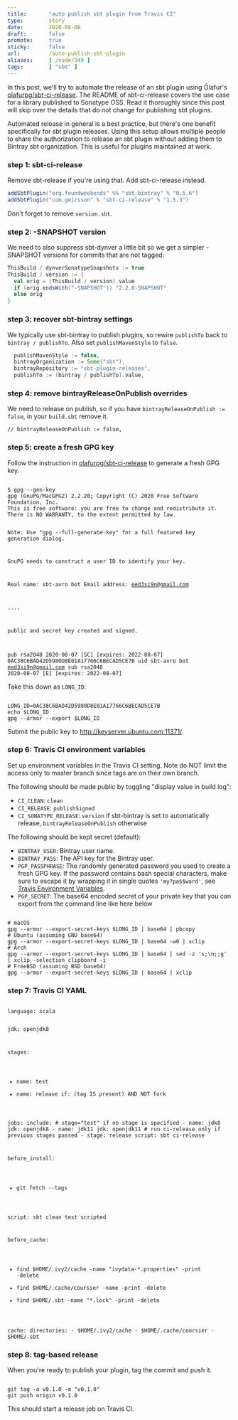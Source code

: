 ```yaml
---
title:       "auto publish sbt plugin from Travis CI"
type:        story
date:        2020-08-08
draft:       false
promote:     true
sticky:      false
url:         /auto-publish-sbt-plugin
aliases:     [ /node/349 ]
tags:        [ "sbt" ]
---
```


  [1]: https://github.com/olafurpg/sbt-ci-release

In this post, we'll try to automate the release of an sbt plugin using Ólafur's [olafurpg/sbt-ci-release][1]. The README of sbt-ci-release covers the use case for a library published to Sonatype OSS. Read it thoroughly since this post will skip over the details that do not change for publishing sbt plugins.

Automated release in general is a best practice, but there's one benefit specifically for sbt plugin releases. Using this setup allows multiple people to share the authorization to release an sbt plugin without adding them to Bintray sbt organization. This is useful for plugins maintained at work.

### step 1: sbt-ci-release

Remove sbt-release if you're using that. Add sbt-ci-release instead.

```scala
addSbtPlugin("org.foundweekends" %% "sbt-bintray" % "0.5.6")
addSbtPlugin("com.geirsson" % "sbt-ci-release" % "1.5.3")
```

Don't forget to remove `version.sbt`.

### step 2: -SNAPSHOT version

We need to also suppress sbt-dynver a little bit so we get a simpler -SNAPSHOT versions for commits that are not tagged:

```scala
ThisBuild / dynverSonatypeSnapshots := true
ThisBuild / version := {
  val orig = (ThisBuild / version).value
  if (orig.endsWith("-SNAPSHOT")) "2.2.0-SNAPSHOT"
  else orig
}
```

### step 3: recover sbt-bintray settings

We typically use sbt-bintray to publish plugins, so rewire `publishTo` back to `bintray / publishTo`. Also set `publishMavenStyle` to `false`.

```scala
  publishMavenStyle := false,
  bintrayOrganization := Some("sbt"),
  bintrayRepository := "sbt-plugin-releases",
  publishTo := (bintray / publishTo).value,
```

### step 4: remove bintrayReleaseOnPublish overrides

We need to release on publish, so if you have `bintrayReleaseOnPublish := false`, in your `build.sbt` remove it.

```
// bintrayReleaseOnPublish := false,
```

### step 5: create a fresh GPG key

Follow the instruction in [olafurpg/sbt-ci-release][1] to generate a fresh GPG key.

<code>
$ gpg --gen-key
gpg (GnuPG/MacGPG2) 2.2.20; Copyright (C) 2020 Free Software Foundation, Inc.
This is free software: you are free to change and redistribute it.
There is NO WARRANTY, to the extent permitted by law.

Note: Use "gpg --full-generate-key" for a full featured key generation dialog.

GnuPG needs to construct a user ID to identify your key.

Real name: sbt-avro bot
Email address: eed3si9n@gmail.com

....

public and secret key created and signed.

pub   rsa2048 2020-08-07 [SC] [expires: 2022-08-07]
      0AC38C6BAD42D5980D8E01A17766C6BECAD5CE7B
uid                      sbt-avro bot <eed3si9n@gmail.com>
sub   rsa2048 2020-08-07 [E] [expires: 2022-08-07]
</code>

Take this down as `LONG_ID`:

<code>
LONG_ID=0AC38C6BAD42D5980D8E01A17766C6BECAD5CE7B
echo $LONG_ID
gpg --armor --export $LONG_ID
</code>

Submit the public key to http://keyserver.ubuntu.com:11371/.

### step 6: Travis CI environment variables

Set up environment variables in the Travis CI setting. Note do NOT limit the access only to master branch since tags are on their own branch.

The following should be made public by toggling "display value in build log":

- `CI_CLEAN`: `clean`
- `CI_RELEASE`: `publishSigned`
- `CI_SONATYPE_RELEASE`: `version` if sbt-bintray is set to automatically release, `bintrayReleaseOnPublish` otherwise

The following should be kept secret (default):

- `BINTRAY_USER`: Bintray user name.
- `BINTRAY_PASS`: The API key for the Bintray user.
- `PGP_PASSPHRASE`: The randomly generated password you used to create a fresh
  GPG key. If the password contains bash special characters, make sure to
  escape it by wrapping it in single quotes `'my?pa$$word'`, see
  [Travis Environment Variables](https://docs.travis-ci.com/user/environment-variables/#defining-variables-in-repository-settings).
- `PGP_SECRET`: The base64 encoded secret of your private key that you can
  export from the command line like here below

<code>
# macOS
gpg --armor --export-secret-keys $LONG_ID | base64 | pbcopy
# Ubuntu (assuming GNU base64)
gpg --armor --export-secret-keys $LONG_ID | base64 -w0 | xclip
# Arch
gpg --armor --export-secret-keys $LONG_ID | base64 | sed -z 's;\n;;g' | xclip -selection clipboard -i
# FreeBSD (assuming BSD base64)
gpg --armor --export-secret-keys $LONG_ID | base64 | xclip
</code>

### step 7: Travis CI YAML

<code>
language: scala

jdk: openjdk8

stages:
  - name: test
  - name: release
    if: (tag IS present) AND NOT fork

jobs:
  include:
    # stage="test" if no stage is specified
    - name: jdk8
      jdk: openjdk8
    - name: jdk11
      jdk: openjdk11
    # run ci-release only if previous stages passed
    - stage: release
      script: sbt ci-release

before_install:
  - git fetch --tags

script: sbt clean test scripted

before_cache:
- find $HOME/.ivy2/cache     -name "ivydata-*.properties" -print -delete
- find $HOME/.cache/coursier -name                        -print -delete
- find $HOME/.sbt            -name "*.lock"               -print -delete

cache:
  directories:
    - $HOME/.ivy2/cache
    - $HOME/.cache/coursier
    - $HOME/.sbt
</code>

### step 8: tag-based release

When you're ready to publish your plugin, tag the commit and push it.

<code>
git tag -a v0.1.0 -m "v0.1.0"
git push origin v0.1.0
</code>

This should start a release job on Travis CI.
